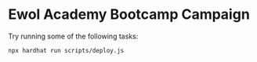 # Ewol Academy Bootcamp Campaign

Try running some of the following tasks:

```shell
npx hardhat run scripts/deploy.js
```
